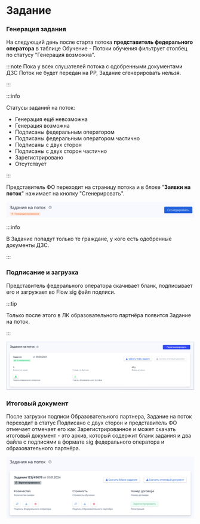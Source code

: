 # Задание

### Генерация задания

На следующий день после старта потока **представитель федерального оператора**  в таблице Обучение - Потоки обучения фильтрует столбец по статусу "Генерация возможна".

:::note
Пока у всех слушателей потока с одобренными документами ДЗС Поток не будет передан на РР, Задание сгенерировать нельзя.

:::

:::info

Статусы заданий на поток:

* Генерация ещё невозможна
* Генерация возможна
* Подписаны федеральным оператором
* Подписаны федеральным оператором частично
* Подписаны с двух сторон
* Подписаны с двух сторон частично
* Зарегистрировано
* Отсутствует

:::

Представитель ФО переходит на страницу потока и в блоке "**Заявки на поток**" нажимает на кнопку "Сгенерировать".

![](<../.gitbook/assets/image (98).png>)

:::info

В Задание попадут только те граждане, у кого есть одобренные документы ДЗС.

:::

### Подписание и загрузка 

Представитель федерального оператора скачивает бланк, подписывает его и загружает во Flow sig файл подписи.

:::tip

Только после этого в ЛК образовательного партнёра появится Задание на поток.

:::

![](<../.gitbook/assets/image (12).png>)

### Итоговый документ

После загрузки подписи Образовательного партнера, Задание на поток переходит в статус Подписано с двух сторон и представитель ФО отмечает отмечает его как Зарегистрированное и может скачать итоговый документ - это архив, который содержит бланк задания и два файла с подписями в формате sig федерального оператора и образовательного партнёра.

![](<../.gitbook/assets/image (99).png>)

